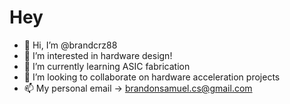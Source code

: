 # Hey

- 👋 Hi, I’m @brandcrz88
- 👀 I’m interested in hardware design!
- 🌱 I’m currently learning ASIC fabrication
- 💞️ I’m looking to collaborate on hardware acceleration projects
- 📫 My personal email -> brandonsamuel.cs@gmail.com

<!---
brandcrz88/brandcrz88 is a ✨ special ✨ repository because its `README.md` (this file) appears on your GitHub profile.
You can click the Preview link to take a look at your changes.
--->
